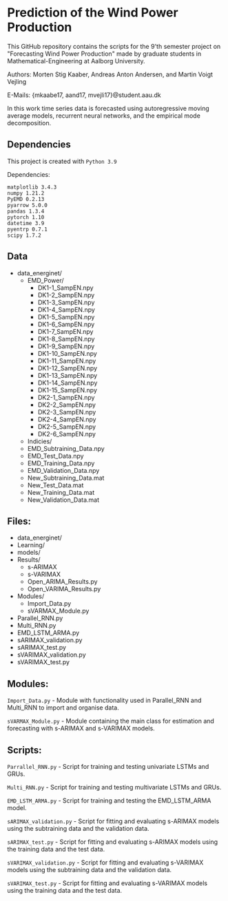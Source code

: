 # Prediction of the Wind Power Production
This GitHub repository contains the scripts for the 9'th semester project on "Forecasting Wind Power Production" made by graduate students in Mathematical-Engineering at Aalborg University.

Authors:	Morten Stig Kaaber, Andreas Anton Andersen, and Martin Voigt Vejling

E-Mails:	{mkaabe17, aand17, mvejli17}@student.aau.dk

In this work time series data is forecasted using autoregressive moving average models, recurrent neural networks, and the empirical mode decomposition.


## Dependencies
This project is created with `Python 3.9`

Dependencies:
```
matplotlib 3.4.3
numpy 1.21.2
PyEMD 0.2.13
pyarrow 5.0.0
pandas 1.3.4
pytorch 1.10
datetime 3.9
pyentrp 0.7.1
scipy 1.7.2
```


## Data
- data_energinet/
  - EMD_Power/
    - DK1-1_SampEN.npy
    - DK1-2_SampEN.npy
    - DK1-3_SampEN.npy
    - DK1-4_SampEN.npy
    - DK1-5_SampEN.npy
    - DK1-6_SampEN.npy
    - DK1-7_SampEN.npy
    - DK1-8_SampEN.npy
    - DK1-9_SampEN.npy
    - DK1-10_SampEN.npy
    - DK1-11_SampEN.npy
    - DK1-12_SampEN.npy
    - DK1-13_SampEN.npy
    - DK1-14_SampEN.npy
    - DK1-15_SampEN.npy
    - DK2-1_SampEN.npy
    - DK2-2_SampEN.npy
    - DK2-3_SampEN.npy
    - DK2-4_SampEN.npy
    - DK2-5_SampEN.npy
    - DK2-6_SampEN.npy
  - Indicies/
  - EMD_Subtraining_Data.npy
  - EMD_Test_Data.npy
  - EMD_Training_Data.npy
  - EMD_Validation_Data.npy
  - New_Subtraining_Data.mat
  - New_Test_Data.mat
  - New_Training_Data.mat
  - New_Validation_Data.mat

## Files:
- data_energinet/
- Learning/
- models/
- Results/
	- s-ARIMAX
	- s-VARIMAX
	- Open_ARIMA_Results.py
	- Open_VARIMA_Results.py
- Modules/
	- Import_Data.py
	- sVARMAX_Module.py
- Parallel_RNN.py
- Multi_RNN.py
- EMD_LSTM_ARMA.py
- sARIMAX_validation.py
- sARIMAX_test.py
- sVARIMAX_validation.py
- sVARIMAX_test.py

## Modules:
`Import_Data.py`
	- Module with functionality used in Parallel_RNN and Multi_RNN to import and organise data.

`sVARMAX_Module.py`
	- Module containing the main class for estimation and forecasting with s-ARIMAX and s-VARIMAX models.

## Scripts:
`Parrallel_RNN.py`
	- Script for training and testing univariate LSTMs and GRUs.
	
`Multi_RNN.py`
	- Script for training and testing multivariate LSTMs and GRUs.

`EMD_LSTM_ARMA.py`
	- Script for training and testing the EMD_LSTM_ARMA model.

`sARIMAX_validation.py`
	- Script for fitting and evaluating s-ARIMAX models using the subtraining data and the validation data.

`sARIMAX_test.py`
	- Script for fitting and evaluating s-ARIMAX models using the training data and the test data.

`sVARIMAX_validation.py`
	- Script for fitting and evaluating s-VARIMAX models using the subtraining data and the validation data.

`sVARIMAX_test.py`
	- Script for fitting and evaluating s-VARIMAX models using the training data and the test data.
